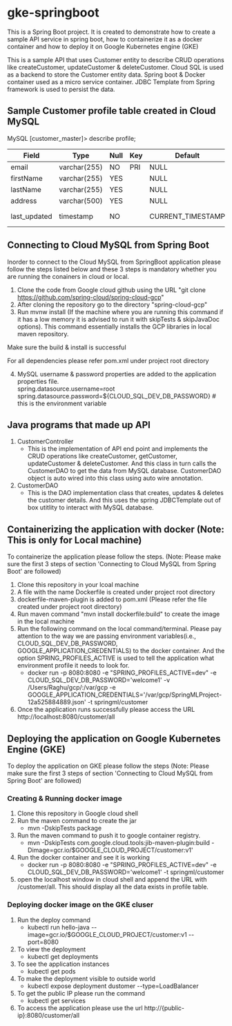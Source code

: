 # gke-springboot
This is a Spring Boot project. It is created to demonstrate how to create a sample API service in spring boot, 
how to containerize it as a docker container and how to deploy it on Google Kubernetes engine (GKE)

This is a sample API that uses Customer entity to describe CRUD operations like createCustomer, updateCustomer 
& deleteCustomer. Cloud SQL is used as a backend to store the Customer entity data. Spring boot & Docker container 
used as a micro service container. JDBC Template from Spring framework is used to persist the data.

## Sample Customer profile table created in Cloud MySQL 

MySQL [customer_master]> describe profile;<br/>

| Field        | Type         | Null | Key | Default           | Extra                       |
|--------------|--------------|------|-----|-------------------|-----------------------------|
| email        | varchar(255) | NO   | PRI | NULL              |                             |
| firstName    | varchar(255) | YES  |     | NULL              |                             |
| lastName     | varchar(255) | YES  |     | NULL              |                             |
| address      | varchar(500) | YES  |     | NULL              |                             |
| last_updated | timestamp    | NO   |     | CURRENT_TIMESTAMP | on update CURRENT_TIMESTAMP |


## Connecting to Cloud MySQL from Spring Boot

Inorder to connect to the Cloud MySQL from SpringBoot application please follow the steps listed below and these 3 steps is mandatory whether you are running the conainers in cloud or local.

1) Clone the code from Google cloud github using the URL "git clone https://github.com/spring-cloud/spring-cloud-gcp"
2) After cloning the repository go to the directory "spring-cloud-gcp"
3) Run mvnw install (If the machine where you are running this command if it has a low memory it is advised to run it with skipTests & skipJavaDoc options). This command essentially installs the GCP libraries in local maven repository.

Make sure the build & install is successful 

For all dependencies please refer pom.xml under project root directory

4) MySQL username & password properties are added to the application properties file. <br/>
spring.datasource.username=root <br/>
spring.datasource.password=${CLOUD_SQL_DEV_DB_PASSWORD} # this is the environment variable

## Java programs that made up API

1) CustomerController
   - This is the implementation of API end point and implements the CRUD operations like createCustomer, getCustomer, updateCustomer & deleteCustomer. And this class in turn calls the CustomerDAO to get the data from MySQL database. CustomerDAO object is auto wired into this class using auto wire annotation.
2) CustomerDAO
   - This is the DAO implementation class that creates, updates & deletes the customer details. And this uses the spring JDBCTemplate out of box utitlity to interact with MySQL database.
   
## Containerizing the application with docker (Note: This is only for Local machine)

To containerize the application please follow the steps. (Note: Please make sure the first 3 steps of section 'Connecting to Cloud MySQL from Spring Boot' are followed)

1) Clone this repository in your lcoal machine
2) A file with the name Dockerfile is created under project root directory
3) dockerfile-maven-plugin is added to pom.xml (Please refer the file created under project root directory)
4) Run maven command "mvn install dockerfile:build" to create the image in the local machine
5) Run the following command on the local command/terminal. Please pay attention to the way we are passing environment variables(i.e., CLOUD_SQL_DEV_DB_PASSWORD, GOOGLE_APPLICATION_CREDENTIALS) to the docker container. And the option SPRING_PROFILES_ACTIVE is used to tell the application what environment profile it needs to look for.
   - docker run -p 8080:8080 -e "SPRING_PROFILES_ACTIVE=dev" -e CLOUD_SQL_DEV_DB_PASSWORD='welcome1' 
   -v /Users/Raghu/gcp/:/var/gcp -e GOOGLE_APPLICATION_CREDENTIALS='/var/gcp/SpringMLProject-12a525884889.json' 
   -t springml/customer
6) Once the application runs successfully please access the URL http://localhost:8080/customer/all

## Deploying the application on Google Kubernetes Engine (GKE)

To deploy the application on GKE please follow the steps (Note: Please make sure the first 3 steps of section 'Connecting to Cloud MySQL from Spring Boot' are followed)

### Creating & Running docker image

1) Clone this repository in Google cloud shell
2) Run the maven command to create the jar
   - mvn -DskipTests package
3) Run the maven command to push it to google container registry.
   - mvn -DskipTests com.google.cloud.tools:jib-maven-plugin:build -Dimage=gcr.io/$GOOGLE_CLOUD_PROJECT/customer:v1'
4) Run the docker container and see it is working
   - docker run -p 8080:8080 -e "SPRING_PROFILES_ACTIVE=dev" -e CLOUD_SQL_DEV_DB_PASSWORD='welcome1' -t springml/customer
5) open the localhost window in cloud shell and append the URL with /customer/all. This should display all the data exists in profile table.

### Deploying docker image on the GKE cluser

1) Run the deploy command
   - kubectl run hello-java --image=gcr.io/$GOOGLE_CLOUD_PROJECT/customer:v1 --port=8080
2) To view the deployment
   - kubectl get deployments
3) To see the application instances
   - kubectl get pods
4) To make the deployment visible to outside world
   - kubectl expose deployment dustomer --type=LoadBalancer
5) To get the public IP please run the command
   - kubectl get services
6) To access the application please use the url http://{public-ip}:8080/customer/all





